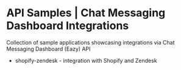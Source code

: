 # API Samples | Chat Messaging Dashboard Integrations

Collection of sample applications showcasing integrations via Chat Messaging Dashboard (Eazy) API

- shopify-zendesk - integration with Shopify and Zendesk

